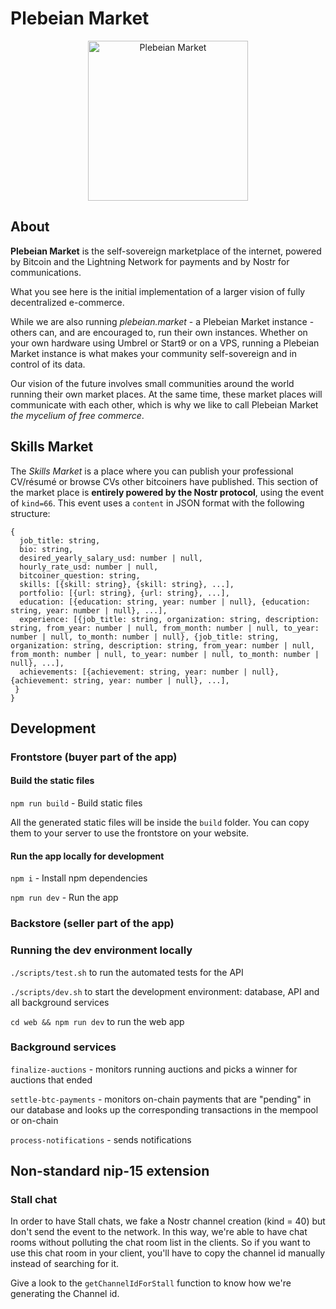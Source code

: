 # Plebeian Market

<p align="center">
  <img src="https://plebeian.market/images/logo.png" width="256" title="Plebeian Market">
</p>

## About

**Plebeian Market** is the self-sovereign marketplace of the internet, powered by Bitcoin and the Lightning Network for payments and by Nostr for communications.

What you see here is the initial implementation of a larger vision of fully decentralized e-commerce.

While we are also running *plebeian.market* - a Plebeian Market instance - others can, and are encouraged to, run their own instances. Whether on your own hardware using Umbrel or Start9 or on a VPS, running a Plebeian Market instance is what makes your community self-sovereign and in control of its data.

Our vision of the future involves small communities around the world running their own market places. At the same time, these market places will communicate with each other, which is why we like to call Plebeian Market *the mycelium of free commerce*.

## Skills Market

The *Skills Market* is a place where you can publish your professional CV/résumé or browse CVs other bitcoiners have published. This section of the market place is **entirely powered by the Nostr protocol**, using the event of `kind=66`. This event uses a `content` in JSON format with the following structure:

```
{
  job_title: string,
  bio: string,
  desired_yearly_salary_usd: number | null,
  hourly_rate_usd: number | null,
  bitcoiner_question: string,
  skills: [{skill: string}, {skill: string}, ...],
  portfolio: [{url: string}, {url: string}, ...],
  education: [{education: string, year: number | null}, {education: string, year: number | null}, ...],
  experience: [{job_title: string, organization: string, description: string, from_year: number | null, from_month: number | null, to_year: number | null, to_month: number | null}, {job_title: string, organization: string, description: string, from_year: number | null, from_month: number | null, to_year: number | null, to_month: number | null}, ...],
  achievements: [{achievement: string, year: number | null}, {achievement: string, year: number | null}, ...],
 }
}
```



## Development

### Frontstore (buyer part of the app)

#### Build the static files

```npm run build``` - Build static files

All the generated static files will be inside the `build` folder. You can copy them to your server to use the frontstore on your website.

#### Run the app locally for development

```npm i``` - Install npm dependencies

```npm run dev``` - Run the app


### Backstore (seller part of the app)



### Running the dev environment locally

```./scripts/test.sh``` to run the automated tests for the API

```./scripts/dev.sh``` to start the development environment: database, API and all background services

```cd web && npm run dev``` to run the web app

### Background services

```finalize-auctions``` - monitors running auctions and picks a winner for auctions that ended

```settle-btc-payments``` - monitors on-chain payments that are "pending" in our database and looks up the corresponding transactions in the mempool or on-chain

```process-notifications``` - sends notifications


## Non-standard nip-15 extension

### Stall chat

In order to have Stall chats, we fake a Nostr channel creation (kind = 40) but don't send the event to the network.
In this way, we're able to have chat rooms without polluting the chat room list in the clients. So if you want to
use this chat room in your client, you'll have to copy the channel id manually instead of searching for it.

Give a look to the `getChannelIdForStall` function to know how we're generating the Channel id.
